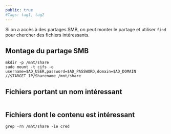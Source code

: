```yaml
---
public: true 
#Tags: tag1, tag2
---
```

Si on a accès à des partages SMB, on peut monter le partage et utiliser `find` pour chercher des fichiers intéressants.

## Montage du partage SMB

```
mkdir -p /mnt/share
sudo mount -t cifs -o username=$AD_USER,password=$AD_PASSWORD,domain=$AD_DOMAIN //$TARGET_IP/Sharename /mnt/share
```

## Fichiers portant un nom intéressant

```

```

## Fichiers dont le contenu est intéressant

```
grep -rn /mnt/share -ie cred
```